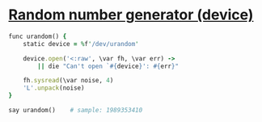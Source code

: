 [1]: https://rosettacode.org/wiki/Random_number_generator_(device)

# [Random number generator (device)][1]

```ruby
func urandom() {
    static device = %f'/dev/urandom'

    device.open('<:raw', \var fh, \var err) ->
        || die "Can't open `#{device}': #{err}"

    fh.sysread(\var noise, 4)
    'L'.unpack(noise)
}

say urandom()    # sample: 1989353410
```
